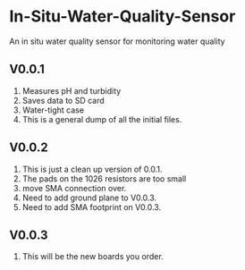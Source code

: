 # In-Situ-Water-Quality-Sensor
An in situ water quality sensor for monitoring water quality


## V0.0.1
1. Measures pH and turbidity 
1. Saves data to SD card
1. Water-tight case 
1. This is a general dump of all the initial files. 

## V0.0.2
1. This is just a clean up version of 0.0.1. 
1. The pads on the 1026 resistors are too small
1. move SMA connection over.
1. Need to add ground plane to V0.0.3.
1. Need to add SMA footprint on V0.0.3.

## V0.0.3
1. This will be the new boards you order. 































